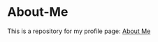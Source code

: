 # About-Me

This is a repository for my profile page: [About Me](https://sorata000x.github.io/About-Me/)
